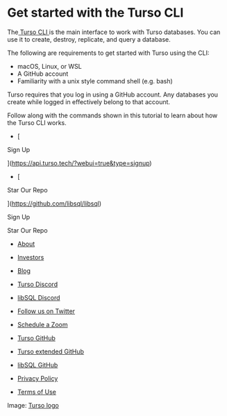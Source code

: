 # Get started with the Turso CLI

The[ Turso CLI ](https://docs.turso.tech/reference/turso-cli)is the main interface to work with Turso databases. You can use
it to create, destroy, replicate, and query a database.

The following are requirements to get started with Turso using the CLI:

- macOS, Linux, or WSL
- A GitHub account
- Familiarity with a unix style command shell (e.g. bash)


Turso requires that you log in using a GitHub account. Any databases you create
while logged in effectively belong to that account.

Follow along with the commands shown in this tutorial to learn about how the
Turso CLI works.

- [ 

Sign Up




 ](https://api.turso.tech/?webui=true&type=signup)
- [ 

Star Our Repo






 ](https://github.com/libsql/libsql)


Sign Up

Star Our Repo

- [ About ](https://turso.tech/about-us)
- [ Investors ](https://turso.tech/investors)
- [ Blog ](https://blog.turso.tech)


- [ Turso Discord ](https://discord.com/invite/4B5D7hYwub)
- [ libSQL Discord ](https://discord.gg/VzbXemj6Rg)
- [ Follow us on Twitter ](https://twitter.com/tursodatabase)
- [ Schedule a Zoom ](https://calendly.com/d/gt7-bfd-83n/meet-with-chiselstrike)


- [ Turso GitHub ](https://github.com/tursodatabase/)
- [ Turso extended GitHub ](https://github.com/turso-extended/)
- [ libSQL GitHub ](http://github.com/tursodatabase/libsql)


- [ Privacy Policy ](https://turso.tech/privacy-policy)
- [ Terms of Use ](https://turso.tech/terms-of-use)


Image: [ Turso logo ](https://docs.turso.tech/img/turso.svg)
